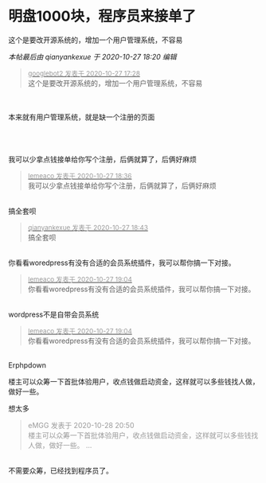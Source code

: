 # 明盘1000块，程序员来接单了


这个是要改开源系统的，增加一个用户管理系统，不容易

<i class="pstatus"> 本帖最后由 qianyankexue 于 2020-10-27 18:20 编辑 </i><br />
<div class="quote"><blockquote><font size="2"><a href="https://www.hostloc.com/forum.php?mod=redirect&amp;goto=findpost&amp;pid=9360162&amp;ptid=758871" target="_blank"><font color="#999999">googlebot2 发表于 2020-10-27 17:28</font></a></font><br />
这个是要改开源系统的，增加一个用户管理系统，不容易</blockquote></div><br />
<br />
本来就有用户管理系统，就是缺一个注册的页面<br />
<br />
<br />
<br />
<img id="aimg_rAqgm" onclick="zoom(this, this.src, 0, 0, 0)" class="zoom" src="https://www.png8.com/imgs/2020/10/cc6a9f84ebef59de.png" onmouseover="img_onmouseoverfunc(this)" onload="thumbImg(this)" border="0" alt="" />

我可以少拿点钱接单给你写个注册，后俩就算了，后俩好麻烦

<div class="quote"><blockquote><font size="2"><a href="https://www.hostloc.com/forum.php?mod=redirect&amp;goto=findpost&amp;pid=9360460&amp;ptid=758871" target="_blank"><font color="#999999">lemeaco 发表于 2020-10-27 18:36</font></a></font><br />
我可以少拿点钱接单给你写个注册，后俩就算了，后俩好麻烦</blockquote></div><br />
搞全套呗

<div class="quote"><blockquote><font size="2"><a href="https://www.hostloc.com/forum.php?mod=redirect&amp;goto=findpost&amp;pid=9360492&amp;ptid=758871" target="_blank"><font color="#999999">qianyankexue 发表于 2020-10-27 18:43</font></a></font><br />
搞全套呗</blockquote></div><br />
你看看woredpress有没有合适的会员系统插件，我可以帮你搞一下对接。

<div class="quote"><blockquote><font size="2"><a href="https://www.hostloc.com/forum.php?mod=redirect&amp;goto=findpost&amp;pid=9360604&amp;ptid=758871" target="_blank"><font color="#999999">lemeaco 发表于 2020-10-27 19:04</font></a></font><br />
你看看woredpress有没有合适的会员系统插件，我可以帮你搞一下对接。</blockquote></div><br />
wordpress不是自带会员系统

<div class="quote"><blockquote><font size="2"><a href="https://www.hostloc.com/forum.php?mod=redirect&amp;goto=findpost&amp;pid=9360604&amp;ptid=758871" target="_blank"><font color="#999999">lemeaco 发表于 2020-10-27 19:04</font></a></font><br />
你看看woredpress有没有合适的会员系统插件，我可以帮你搞一下对接。</blockquote></div><br />
Erphpdown

楼主可以众筹一下首批体验用户，收点钱做启动资金，这样就可以多些钱找人做，做好一些。

想太多

<div class="quote"><blockquote><font color="#999999">eMGG 发表于 2020-10-28 20:50</font><br />
<font color="#999999">楼主可以众筹一下首批体验用户，收点钱做启动资金，这样就可以多些钱找人做，做好一些。 ...</font></blockquote></div><br />
不需要众筹，已经找到程序员了。
